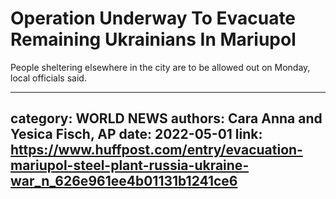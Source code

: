 # Operation Underway To Evacuate Remaining Ukrainians In Mariupol

People sheltering elsewhere in the city are to be allowed out on Monday, local officials said.

---
category: WORLD NEWS
authors: Cara Anna and Yesica Fisch, AP
date: 2022-05-01
link: https://www.huffpost.com/entry/evacuation-mariupol-steel-plant-russia-ukraine-war_n_626e961ee4b01131b1241ce6
---
